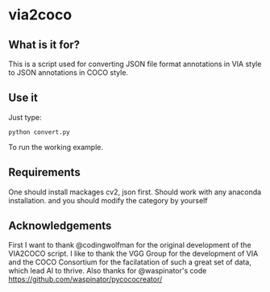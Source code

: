 # via2coco

## What is it for?
This is a script used for converting JSON file format annotations in VIA style to JSON annotations in COCO style.

## Use it
Just type:

    python convert.py

To run the working example.

## Requirements
One should install mackages cv2, json first. Should work with any anaconda installation. 
and you should modify the category by yourself

## Acknowledgements
First I want to thank @codingwolfman for the original development of the VIA2COCO script.
I like to thank the VGG Group for the development of VIA and the COCO Consortium for the facilatation of such a great set of data, which lead AI to thrive.
Also thanks for @waspinator's code https://github.com/waspinator/pycococreator/
